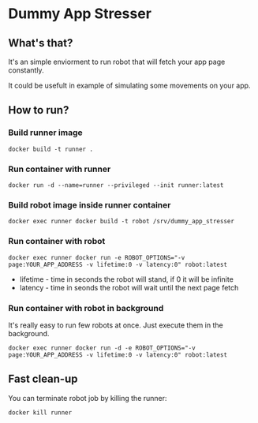 # Dummy App Stresser

## What's that?

It's an simple enviorment to run robot that will fetch your app page constantly. 

It could be usefult in example of simulating some movements on your app.


## How to run?

### Build runner image

```
docker build -t runner .
```

### Run container with runner

```
docker run -d --name=runner --privileged --init runner:latest
```

### Build robot image inside runner container

```
docker exec runner docker build -t robot /srv/dummy_app_stresser
```

### Run container with robot

```
docker exec runner docker run -e ROBOT_OPTIONS="-v page:YOUR_APP_ADDRESS -v lifetime:0 -v latency:0" robot:latest
```

-   lifetime - time in seconds the robot will stand, if 0 it will be infinite
-   latency - time in seonds the robot will wait until the next page fetch

### Run container with robot in background

It's really easy to run few robots at once. Just execute them in the background.

```
docker exec runner docker run -d -e ROBOT_OPTIONS="-v page:YOUR_APP_ADDRESS -v lifetime:0 -v latency:0" robot:latest
```

## Fast clean-up

You can terminate robot job by killing the runner:

```
docker kill runner
```
